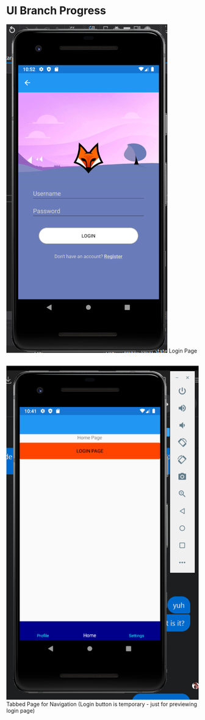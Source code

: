 # UI Branch Progress
![](images/login.png)
Login Page<br /><br />

![](images/tabbed.png)
Tabbed Page for Navigation (Login button is temporary - just for previewing login page)<br /><br />
